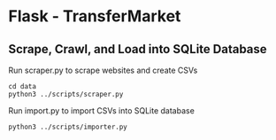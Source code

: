 # Flask - TransferMarket 
## Scrape, Crawl, and Load into SQLite Database


Run scraper.py to scrape websites and create CSVs

```
cd data
python3 ../scripts/scraper.py
```

Run import.py to import CSVs into SQLite database
```
python3 ../scripts/importer.py
```
